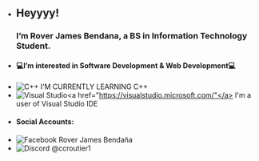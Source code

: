 - <h2>Heyyyy!</h2><h3>I’m Rover James Bendana, a BS in Information Technology Student.</h3>
- <h4>💻I’m interested in Software Development & Web Development💻</h4>
- ![C++](https://img.shields.io/badge/c++-%2300599C.svg?style=for-the-badge&logo=c%2B%2B&logoColor=white) I’M CURRENTLY LEARNING C++
- ![Visual Studio](https://img.shields.io/badge/Visual%20Studio-5C2D91.svg?style=for-the-badge&logo=visual-studio&logoColor=white)<a href="https://visualstudio.microsoft.com/"</a> I'm a user of Visual Studio IDE
- <h4>Social Accounts:</h4>
- ![Facebook](https://img.shields.io/badge/Facebook-%231877F2.svg?style=for-the-badge&logo=Facebook&logoColor=white) Rover James Bendaña
- ![Discord](https://img.shields.io/badge/Discord-%235865F2.svg?style=for-the-badge&logo=discord&logoColor=white) @ccroutier1

